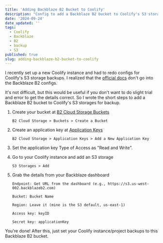 ```yaml
---
title: 'Adding Backblaze B2 Bucket to Coolify'
description: "Config to add a Backblaze B2 bucket to Coolify's S3 storages for backup."
date: '2024-09-24'
date_updated: ''
tags:
  - Coolify
  - Backblaze
  - B2
  - backup
  - S3
published: true
slug: adding-backblaze-b2-bucket-to-coolify
---
```


I recently set up a new Coolify instance and had to redo configs for Coolify's S3 storage backups. I realized that the [official docs](https://coolify.io/docs/knowledge-base/s3) don't go into the Backblaze B2 configs.

It's not difficult, but this would be useful if you don't want to do slight trial and error to get the details correct. So I wrote the short steps to add a Backblaze B2 bucket to Coolify's S3 storages for backup.

1. Create your bucket at [B2 Cloud Storage Buckets](https://secure.backblaze.com/b2_buckets.htm)

   ```text
   B2 Cloud Storage > Buckets > Create a Bucket
   ```

2. Create an application key at [Application Keys](https://secure.backblaze.com/app_keys.htm)

   ```text
   B2 Cloud Storage > Application Keys > Add a New Application Key
   ```

3. Set the application key Type of Access as "Read and Write".

4. Go to your Coolify instance and add an S3 storage

   ```text
   S3 Storages > Add
   ```

5. Grab the details from your Backblaze dashboard

   ```text
   Endpoint: Get URL from the dashboard (e.g., https://s3.us-west-002.backblazeb2.com)

   Bucket: Bucket Name

   Region: Leave it (mine is the S3 default, us-east-1)

   Access key: keyID

   Secret key: applicationKey
   ```

You're done! After this, just set your Coolify instance/project backups to this Backblaze B2 bucket.
